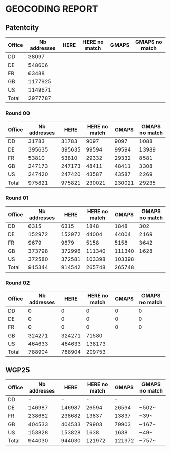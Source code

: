 # GEOCODING REPORT

## Patentcity

Office | Nb addresses | HERE | HERE no match | GMAPS | GMAPS no match
---|---|---|---|---|---
DD      |38097  |   |   |   |
DE      |548606 |   |   |   |
FR      |63488  |   |   |   |
GB      |1177925|   |   |   |  
US      |1149671|   |   |   |
Total   |2977787|   |   |   |

### Round 00

Office | Nb addresses | HERE | HERE no match | GMAPS | GMAPS no match 
---|---|---|---|---|---
DD      |31783      |31783      |9097       |9097   | 1088
DE      |395635     |395635     |99594      |99594  | 13989
FR      |53810      |53810      |29332      |29332  | 8581
GB      |247173     |247173     |48411      |48411  | 3308
US      |247420     |247420     |43587      |43587  | 2269
Total   |975821     |975821     |230021     |230021 | 29235

### Round 01

Office | Nb addresses | HERE | HERE no match | GMAPS | GMAPS no match
---|---|---|---|---|---
DD      |6315   |6315   |1848   | 1848  | 302
DE      |152972 |152972 |44004  | 44004 | 2169
FR      |9679   |9679   |5158   | 5158  | 3642
GB      |373798 |372996 |111340 | 111340| 1628
US      |372580 |372581 |103398 | 103398| 
Total   |915344 |914542 |265748 | 265748|

### Round 02

Office | Nb addresses | HERE | HERE no match | GMAPS | GMAPS no match
---|---|---|---|---|---
DD      |0      |0      |0      |0      |0
DE      |0      |0      |0      |0      |0
FR      |0      |0      |0      |0      |0
GB      |324271 |324271 |71580  |       |
US      |464633 |464633 |138173 |       |
Total   |788904 |788904 |209753 |       |

## WGP25

Office | Nb addresses | HERE | HERE no match | GMAPS | GMAPS no match
---|---|---|---|---|---
DD      |-      |-      |-      |-      |-
DE      |146987 |146987 |26594  |26594  |~502~
FR      |238682 |238682 |13837  |13837  |~39~
GB      |404533 |404533 |79903  |79903  |~167~
US      |153828 |153828 |1638   |1638   |~49~
Total   |944030 |944030 |121972 |121972 |~757~